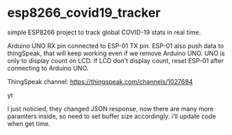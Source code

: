 # esp8266_covid19_tracker
simple ESP8266 project to track global COVID-19 stats in real time.

Arduino UNO RX pin connected to ESP-01 TX pin. 
ESP-01 also push data to thingSpeak, that will keep working even if we remove Arduino UNO. UNO is only to display count on LCD.
If LCD don't display count, reset ESP-01 after connecting to Arduino UNO.

ThingSpeak channel: https://thingspeak.com/channels/1027684

yt

I just noticied, they changed JSON response, now there are many more paramters inside, so need to set buffer size accordingly. i'll update code when get time.  
